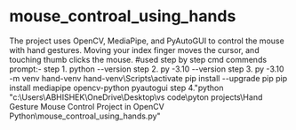 # mouse_controal_using_hands
The project uses OpenCV, MediaPipe, and PyAutoGUI to control the mouse with hand gestures. Moving your index finger moves the cursor, and touching thumb clicks the mouse.
#used step by step cmd commends prompt:-
step 1. python --version
step 2. py -3.10 --version
step 3. py -3.10 -m venv hand-venv
hand-venv\Scripts\activate
pip install --upgrade pip
pip install mediapipe opencv-python pyautogui
step 4."python "c:\Users\ABHISHEK\OneDrive\Desktop\vs code\pyton projects\Hand Gesture Mouse Control Project in OpenCV Python\mouse_controal_using_hands.py"
